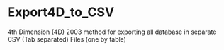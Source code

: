 # Export4D_to_CSV
4th Dimension (4D) 2003 method for exporting all database in separate CSV (Tab separated) Files (one by table)
